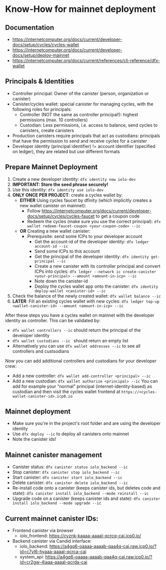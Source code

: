 # Know-How for mainnet deployment

## Documentation
* https://internetcomputer.org/docs/current/developer-docs/setup/cycles/cycles-wallet
* https://internetcomputer.org/docs/current/developer-docs/setup/deploy-mainnet
* https://internetcomputer.org/docs/current/references/cli-reference/dfx-wallet

## Principals & Identities
* Controller principal: Owner of the canister (person, organization or canister)
* Canister/cycles wallet: special canister for managing cycles, with the following roles for principals:
  * Controller (NOT the same as controller principal!): highest permissions (max. 10 controllers) 
  * Custodian: Less permissions, i.e. access to balance, send cycles to canisters, create canisters
* Production canisters require principals that act as custodians: principals that have the permission to send and receive cycles for a canister
* Developer identity (principal identifier) != account identifier (specified on ledger), they are related but use different formats

## Prepare Mainnet Deployment
1. Create a new developer identity: `dfx identity new iolo-dev`
2. **IMPORTANT: Store the seed phrase securely!**
3. Use this identity: `dfx identity use iolo-dev`
4. **ONLY ONCE PER PROJECT**: create a cycles wallet by:
   * **EITHER** Using cycles faucet by dfinity (which implicitly creates a new wallet canister on mainnet):
     * Follow https://internetcomputer.org/docs/current/developer-docs/setup/cycles/cycles-faucet to get a coupon code
     * Redeem the cycles (make sure you use the correct principal): `dfx wallet redeem-faucet-coupon <your-coupon-code> --ic`
   * **OR** Creating a new wallet canister:
     * Prerequisite: send some ICPs to your developer account
       * Get the account-id of the developer identity: `dfx ledger account-id --ic`
       * Send some ICPs to this account
       * Get the principal of the developer identity: `dfx identity get-principal --ic`
       * Create a new canister with its controller principal and convert ICPs into cycles: `dfx ledger --network ic create-canister <your-principal> --amount <amount-in-icp> --ic`
       * Note down the canister-id
       * Deploy the cycles wallet app onto the canister: `dfx identity deploy-wallet <canister-id> --ic`
5. Check the balance of the newly created wallet: `dfx wallet balance --ic`
6. **LATER**: Fill an existing cycles wallet with new cycles: `dfx ledger top-up <wallet-canister-id> --amount <amount-in-icp> --ic`

After these steps you have a cycles wallet on mainnet with the developer identity as controller. This can be validated by:
* `dfx wallet controllers --ic` should return the principal of the developer identity
* `dfx wallet custodians --ic ` should return an empty list
* Alternatively you can use `dfx wallet addresses --ic` to see all controllers and custsodians

Now you can add additional controllers and custodians for your developer crew:
* Add a new controller: `dfx wallet add-controller <principal> --ic`
* Add a new custodian: `dfx wallet authorize <principal> --ic`
You can add for example your "normal" principal (internet-identity-based) as custodian and then visit the cycles wallet frontend at `https://<cycles-wallet-canister-id>.icp0.io`

## Mainnet deployment
* Make sure you're in the project's root folder and are using the developer identity
* Use `dfx deploy --ic` to deploy all canisters onto mainnet
* Note the canister ids!

## Mainnet canister management
* Canister status: `dfx canister status iolo_backend --ic`
* Stop canister: `dfx canister stop iolo_backend --ic`
* Start canister: `dfx canister start iolo_backend --ic`
* Delete canister: `dfx canister delete iolo_backend --ic`
* Re-install code onto a canister (keeps canister ids, but deletes code and state): `dfx canister install iolo_backend --mode reinstall --ic`
* Upgrade code on a canister (keeps canister ids and state): `dfx canister install iolo_backend --mode upgrade --ic`


## Current mainnet canister IDs:
* Frontend canister via browser
  * iolo_frontend: https://cyznk-kaaaa-aaaal-qcrcq-cai.icp0.io/
* Backend canister via Candid interface:
  * iolo_backend: https://a4gq6-oaaaa-aaaab-qaa4q-cai.raw.icp0.io/?id=c7yl6-hyaaa-aaaal-qcrca-cai
  * system_api: https://a4gq6-oaaaa-aaaab-qaa4q-cai.raw.icp0.io/?id=cr2gw-4iaaa-aaaal-qcrda-cai

